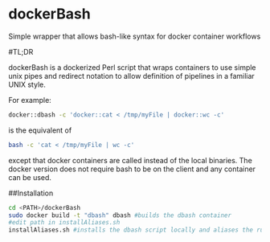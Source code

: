 # dockerBash
Simple wrapper that allows bash-like syntax for docker container workflows

#TL;DR

dockerBash is a dockerized Perl script that wraps containers to use simple unix pipes and redirect notation to allow definition of pipelines in a familiar UNIX style.

For example:
```bash
docker::dbash -c 'docker::cat < /tmp/myFile | docker::wc -c'
```
is the equivalent of
```bash
bash -c 'cat < /tmp/myFile | wc -c'
```
except that docker containers are called instead of the local binaries. The docker version does not require bash to be on the client and any container can be used.

##Installation

```bash
cd <PATH>/dockerBash
sudo docker build -t "dbash" dbash #builds the dbash container
#edit path in installAliases.sh
installAliases.sh #installs the dbash script locally and aliases the run dbash command to docker::dbash
```
